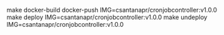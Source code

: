 make docker-build docker-push IMG=csantanapr/cronjobcontroller:v1.0.0
make deploy IMG=csantanapr/cronjobcontroller:v1.0.0
make undeploy IMG=csantanapr/cronjobcontroller:v1.0.0
